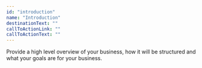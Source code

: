 ```yaml
---
id: "introduction"
name: "Introduction"
destinationText: ""
callToActionLink: ""
callToActionText: ""
---
```


Provide a high level overview of your business, how it will be structured and what your goals are for your business.
